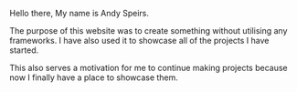 Hello there, My name is Andy Speirs.

The purpose of this website was to create something without utilising any frameworks. I have also used it to showcase all of the projects I have started.

This also serves a motivation for me to continue making projects because now I finally have a place to showcase them.
